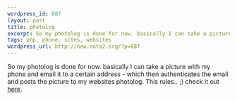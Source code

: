 ```yaml
--- 
wordpress_id: 687
layout: post
title: photolog
excerpt: So my photolog is done for now. basically I can take a picture with my phone and email it to a certain address - which then authenticates the email and posts the picture to my websites photolog. This rules.. ;) check it out here.
tags: php, phone, sites, websites
wordpress_url: http://new.nata2.org/?p=687
---
```

So my photolog is done for now. basically I can take a picture with my phone and email it to a certain address - which then authenticates the email and posts the picture to my websites photolog. This rules.. ;) check it out <a href="photolog.php">here</a>.
